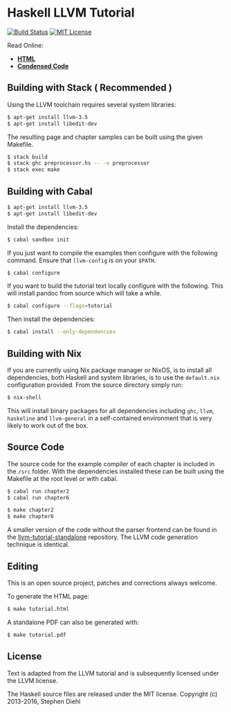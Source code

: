 Haskell LLVM Tutorial
=====================

[![Build Status](https://travis-ci.org/sdiehl/kaleidoscope.svg)](https://travis-ci.org/sdiehl/kaleidoscope)
[![MIT License](http://img.shields.io/badge/license-mit-blue.svg)](https://github.com/sdiehl/kaleidoscope/blob/master/LICENSE-MIT)

Read Online:

* [**HTML**](http://www.stephendiehl.com/llvm)
* [**Condensed Code**](https://github.com/sdiehl/llvm-tutorial-standalone)

Building with Stack ( Recommended )
-------

Using the LLVM toolchain requires several system libraries:

```bash
$ apt-get install llvm-3.5
$ apt-get install libedit-dev
```

The resulting page and chapter samples can be built using the given Makefile.

```bash
$ stack build
$ stack ghc preprocessor.hs -- -o preprocessor 
$ stack exec make
```

Building with Cabal
-------

```bash
$ apt-get install llvm-3.5
$ apt-get install libedit-dev
```

Install the dependencies:

```bash
$ cabal sandbox init
```

If you just want to compile the examples then configure with the following command. Ensure that
``llvm-config`` is on your ``$PATH``.

```bash
$ cabal configure
```

If you want to build the tutorial text locally configure with the following. This will install pandoc from
source which will take a while.

```bash
$ cabal configure --flags=tutorial
```

Then install the dependencies:

```bash
$ cabal install --only-dependencies
```

Building with Nix
-------

If you are currently using Nix package manager or NixOS, is to install all
dependencies, both Haskell and system libraries, is to use the ``default.nix``
configuration provided. From the source directory simply run:

```bash
$ nix-shell
```

This will install binary packages for all dependencies including ``ghc``, ``llvm``, ``haskeline`` and
``llvm-general`` in a self-contained environment that is very likely to work out of the box.


Source Code
-----------

The source code for the example compiler of each chapter is included in
the ``/src`` folder. With the dependencies installed these can be built
using the Makefile at the root level or with cabal.

```bash
$ cabal run chapter2
$ cabal run chapter6
```

```bash
$ make chapter2
$ make chapter6
```

A smaller version of the code without the parser frontend can be found in the
[llvm-tutorial-standalone](https://github.com/sdiehl/llvm-tutorial-standalone)
repository. The LLVM code generation technique is identical.

Editing
-------

This is an open source project, patches and corrections always welcome.

To generate the HTML page:

```bash
$ make tutorial.html
```

A standalone PDF can also be generated with:

```bash
$ make tutorial.pdf
```

License
-------

Text is adapted from the LLVM tutorial and is subsequently licensed under the
LLVM license.

The Haskell source files are released under the MIT license. Copyright (c)
2013-2016, Stephen Diehl
